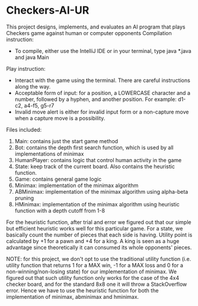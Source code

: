 # Checkers-AI-UR
This project designs, implements, and evaluates an AI program that plays Checkers game against human or computer opponents
Compilation instruction:
- To compile, either use the IntelliJ IDE or in your terminal, type java *.java and java Main


Play instruction:
- Interact with the game using the terminal. There are careful instructions along the way.
- Acceptable form of input: for a position, a LOWERCASE character and a number, followed by a hyphen,
and another position. For example: d1-c2, a4-f5, g5-r7
- Invalid move alert is either for invalid input form or a non-capture move when a capture move is
a possibility.

Files included:
1. Main: contains just the start game method
2. Bot: contains the depth first search function, which is used by all implementations of minimax
3. HumanPlayer: contains logic that control human activity in the game
4. State: keep track of the current board. Also contains the heuristic function.
5. Game: contains general game logic
6. Minimax: implementation of the minimax algorithm
7. ABMinimax: implementation of the minimax algorithm using alpha-beta pruning
8. HMinimax: implementation of the minimax algorithm using heuristic function with a depth cutoff from 1-8


For the heuristic function, after trial and error we figured out that our simple but efficient
heuristic works well for this particular game. For a state, we basically count the number of pieces
that each side is having. Utility point is calculated by +1 for a pawn and +4 for a king. A king is
seen as a huge advantage since theoretically it can consumed its whole opponents' pieces.


NOTE: for this project, we don't opt to use the traditional utility function (i.e. utility function
that returns 1 for a MAX win, -1 for a MAX loss and 0 for a non-winning/non-losing state) for our
implementation of minimax. We figured out that such utility function only works for the case of the
4x4 checker board, and for the standard 8x8 one it will throw a StackOverflow error. Hence we have
to use the heuristic function for both the implementation of minimax, abminimax and hminimax.
